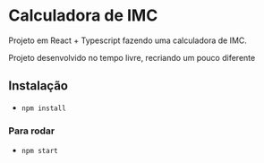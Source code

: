 # Calculadora de IMC

Projeto em React + Typescript
fazendo uma calculadora de IMC.

Projeto desenvolvido no tempo livre, recriando um pouco diferente

## Instalação
- `npm install`

### Para rodar
- `npm start`